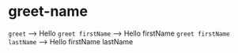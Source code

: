 # greet-name
```greet``` --> Hello
```greet firstName``` --> Hello firstName
```greet firstName lastName``` --> Hello firstName lastName
